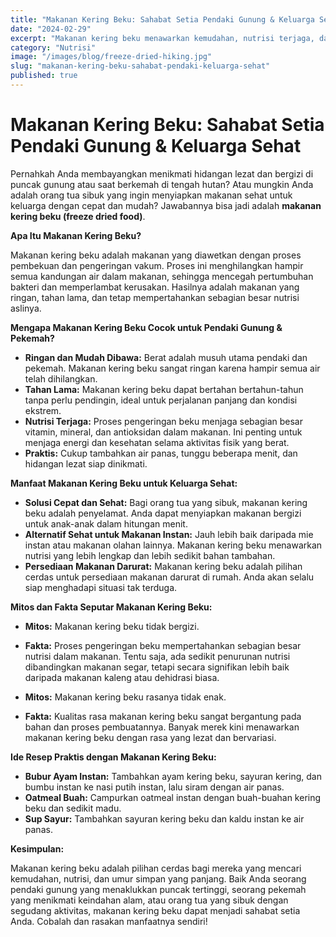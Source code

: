 ```yaml
---
title: "Makanan Kering Beku: Sahabat Setia Pendaki Gunung & Keluarga Sehat"
date: "2024-02-29"
excerpt: "Makanan kering beku menawarkan kemudahan, nutrisi terjaga, dan umur simpan panjang, menjadikannya pilihan ideal untuk pendaki gunung, pekemah, dan keluarga yang menginginkan makanan sehat praktis."
category: "Nutrisi"
image: "/images/blog/freeze-dried-hiking.jpg"
slug: "makanan-kering-beku-sahabat-pendaki-keluarga-sehat"
published: true
---
```


# Makanan Kering Beku: Sahabat Setia Pendaki Gunung & Keluarga Sehat

Pernahkah Anda membayangkan menikmati hidangan lezat dan bergizi di puncak gunung atau saat berkemah di tengah hutan? Atau mungkin Anda adalah orang tua sibuk yang ingin menyiapkan makanan sehat untuk keluarga dengan cepat dan mudah? Jawabannya bisa jadi adalah **makanan kering beku (freeze dried food)**.

**Apa Itu Makanan Kering Beku?**

Makanan kering beku adalah makanan yang diawetkan dengan proses pembekuan dan pengeringan vakum. Proses ini menghilangkan hampir semua kandungan air dalam makanan, sehingga mencegah pertumbuhan bakteri dan memperlambat kerusakan. Hasilnya adalah makanan yang ringan, tahan lama, dan tetap mempertahankan sebagian besar nutrisi aslinya.

**Mengapa Makanan Kering Beku Cocok untuk Pendaki Gunung & Pekemah?**

*   **Ringan dan Mudah Dibawa:** Berat adalah musuh utama pendaki dan pekemah. Makanan kering beku sangat ringan karena hampir semua air telah dihilangkan.
*   **Tahan Lama:** Makanan kering beku dapat bertahan bertahun-tahun tanpa perlu pendingin, ideal untuk perjalanan panjang dan kondisi ekstrem.
*   **Nutrisi Terjaga:** Proses pengeringan beku menjaga sebagian besar vitamin, mineral, dan antioksidan dalam makanan. Ini penting untuk menjaga energi dan kesehatan selama aktivitas fisik yang berat.
*   **Praktis:** Cukup tambahkan air panas, tunggu beberapa menit, dan hidangan lezat siap dinikmati.

**Manfaat Makanan Kering Beku untuk Keluarga Sehat:**

*   **Solusi Cepat dan Sehat:** Bagi orang tua yang sibuk, makanan kering beku adalah penyelamat. Anda dapat menyiapkan makanan bergizi untuk anak-anak dalam hitungan menit.
*   **Alternatif Sehat untuk Makanan Instan:** Jauh lebih baik daripada mie instan atau makanan olahan lainnya. Makanan kering beku menawarkan nutrisi yang lebih lengkap dan lebih sedikit bahan tambahan.
*   **Persediaan Makanan Darurat:** Makanan kering beku adalah pilihan cerdas untuk persediaan makanan darurat di rumah. Anda akan selalu siap menghadapi situasi tak terduga.

**Mitos dan Fakta Seputar Makanan Kering Beku:**

*   **Mitos:** Makanan kering beku tidak bergizi.
*   **Fakta:** Proses pengeringan beku mempertahankan sebagian besar nutrisi dalam makanan. Tentu saja, ada sedikit penurunan nutrisi dibandingkan makanan segar, tetapi secara signifikan lebih baik daripada makanan kaleng atau dehidrasi biasa.

*   **Mitos:** Makanan kering beku rasanya tidak enak.
*   **Fakta:** Kualitas rasa makanan kering beku sangat bergantung pada bahan dan proses pembuatannya. Banyak merek kini menawarkan makanan kering beku dengan rasa yang lezat dan bervariasi.

**Ide Resep Praktis dengan Makanan Kering Beku:**

*   **Bubur Ayam Instan:** Tambahkan ayam kering beku, sayuran kering, dan bumbu instan ke nasi putih instan, lalu siram dengan air panas.
*   **Oatmeal Buah:** Campurkan oatmeal instan dengan buah-buahan kering beku dan sedikit madu.
*   **Sup Sayur:** Tambahkan sayuran kering beku dan kaldu instan ke air panas.

**Kesimpulan:**

Makanan kering beku adalah pilihan cerdas bagi mereka yang mencari kemudahan, nutrisi, dan umur simpan yang panjang. Baik Anda seorang pendaki gunung yang menaklukkan puncak tertinggi, seorang pekemah yang menikmati keindahan alam, atau orang tua yang sibuk dengan segudang aktivitas, makanan kering beku dapat menjadi sahabat setia Anda. Cobalah dan rasakan manfaatnya sendiri!